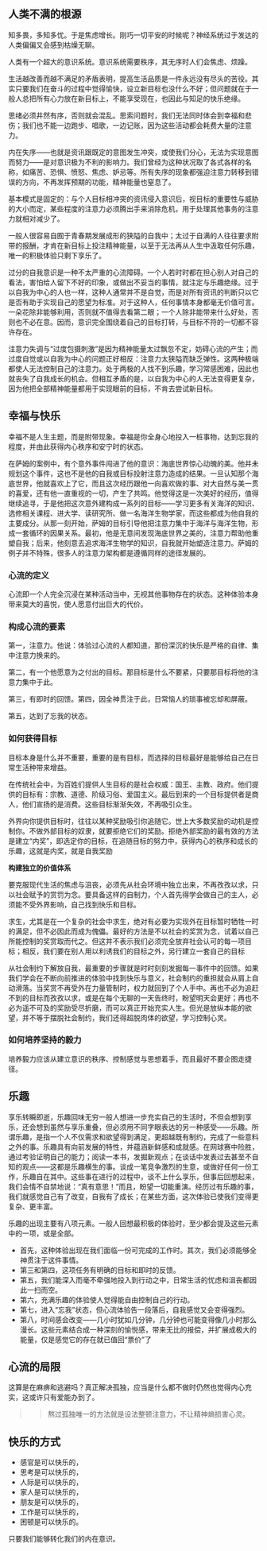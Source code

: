 ## 人类不满的根源

知多畏，多知多忧。于是焦虑增长。刚巧一切平安的时候呢？神经系统过于发达的人类偏偏又会感到枯燥无聊。

人类有一个超大的意识系统。意识系统需要秩序，其无序时人们会焦虑、烦躁。

生活越改善而越不满足的矛盾表明，提高生活品质是一件永远没有尽头的苦役。其实只要我们在奋斗的过程中觉得愉快，设立新目标也没什么不好；但问题就在于一般人总把所有心力放在新目标上，不能享受现在，也因此与知足的快乐绝缘。

思绪必须井然有序，否则就会混乱。思索问题时，我们无法同时体会到幸福和悲伤；我们也不能一边跑步、唱歌，一边记账，因为这些活动都会耗费大量的注意力。

内在失序——也就是资讯跟既定的意图发生冲突，或使我们分心，无法为实现意图而努力——是对意识极为不利的影响力。我们曾经为这种状况取了各式各样的名称，如痛苦、恐惧、愤怒、焦虑、妒忌等。所有失序的现象都强迫注意力转移到错误的方向，不再发挥预期的功能，精神能量也窒息了。

基本模式是固定的：与个人目标相冲突的资讯侵入意识后，视目标的重要性与威胁的大小而定，某些程度的注意力必须腾出手来消除危机，用于处理其他事务的注意力就相对减少了。

一般人很容易自囿于青春期发展成形的狭隘的自我中；太过于自满的人往往要求附带的报酬，才肯在新目标上投注精神能量，以至于无法再从人生中汲取任何乐趣，唯一的积极体验只剩下享乐了。


过分的自我意识是一种不太严重的心流障碍。一个人若时时都在担心别人对自己的看法，害怕给人留下不好的印象，或做出不妥当的事情，就注定与乐趣绝缘。过于以自我为中心的人也一样，这种人通常并不是自觉，而是对所有资讯的判断只以它是否有助于实现自己的愿望为标准。对于这种人，任何事情本身都毫无价值可言。一朵花除非能够利用，否则就不值得去看第二眼；一个人除非能带来什么好处，否则也不必在意。因而，意识完全围绕着自己的目标打转，与目标不符的一切都不容许存在。

注意力失调与“过度包摄刺激”是因为精神能量太过飘忽不定，妨碍心流的产生；而过度自觉或以自我为中心的问题正好相反：注意力太狭隘而缺乏弹性。这两种极端都使人无法控制自己的注意力。处于两极的人找不到乐趣，学习常感困难，因此也就丧失了自我成长的机会。但相互矛盾的是，以自我为中心的人无法变得更复杂，因为他把全部精神能量都用于实现眼前的目标，不肯去尝试新目标。


## 幸福与快乐

幸福不是人生主题，而是附带现象。幸福是你全身心地投入一桩事物，达到忘我的程度，并由此获得内心秩序和安宁时的状态。

在萨姆的案例中，有个意外事件闯进了他的意识：海底世界惊心动魄的美。他并未规划这个事件，这也不是他的自我或目标投射注意力造成的结果。一旦认知那个海底世界，他就喜欢上了它，而且这次经历跟他一向喜欢做的事、对大自然与美一贯的喜爱，还有他一直重视的一切，产生了共鸣。他觉得这是一次美好的经历，值得继续追寻，于是他把这次意外建构成一系列的目标——学习更多有关海洋的知识、选修相关课程、进大学、读研究所、做一名海洋生物学家，而这些都成为他自我的主要成分。从那一刻开始，萨姆的目标引导他把注意力集中于海洋与海洋生物，形成一套循环的因果关系。最初，他是无意间发现海底世界之美的，注意力帮助他重塑自我；后来，他刻意去追求海洋生物学的知识，自我就开始塑造注意力。萨姆的例子并不特殊，很多人的注意力架构都是遵循同样的途径发展的。

### 心流的定义

心流即一个人完全沉浸在某种活动当中，无视其他事物存在的状态。这种体验本身带来莫大的喜悦，使人愿意付出巨大的代价。

### 构成心流的要素

第一，注意力。他说：体验过心流的人都知道，那份深沉的快乐是严格的自律、集中注意力换来的。

第二，有一个他愿意为之付出的目标。那目标是什么不要紧，只要那目标将他的注意力集中于此。

第三，有即时的回馈。第四，因全神贯注于此，日常恼人的琐事被忘却和屏蔽。

第五，达到了忘我的状态。


### 如何获得目标

目标本身是什么并不重要，重要的是有目标，而选择的目标最好是能够给自己在日常生活种带来增益。

在传统社会中，为百姓们提供人生目标的是社会权威：国王、主教、政府。他们提供的目标有：宗教、道德、阶级习俗、爱国主义。最后到来的一个目标提供者是商人，他们宣扬的是消费。这些目标渐渐失效，不再吸引众生。

外界向你提供目标时，往往以某种奖励吸引你追随它。世上大多数奖励的动机是控制你。不做外部目标的奴隶，就要拒绝它们的奖励。拒绝外部奖励的最有效的方法是建立“内奖”，即选定你的目标，在追随目标的努力中，获得内心的秩序和成长的乐趣，这就是内奖，就是自我奖励

**构建独立的价值体系**

要克服现代生活的焦虑与沮丧，必须先从社会环境中独立出来，不再孜孜以求，只以社会赋予的赏罚为念。要具备这样的自制力，个人首先得学会做自己的主人，必须能不受外界影响，自己找到快乐和目标。

求生，尤其是在一个复杂的社会中求生，绝对有必要为实现外在目标暂时牺牲一时的满足，但不必因此而成为傀儡。最好的方法是不以社会的奖赏为念，试着以自己所能控制的奖赏取而代之。但这并不表示我们必须完全放弃社会认可的每一项目标；相反，我们要在别人用以利诱我们的目标之外，另行建立一套自己的目标

从社会制约下解放自我，最重要的步骤就是时时刻刻发掘每一事件中的回馈。如果我们学会在不断向前推进的体验中找到快乐与意义，社会制约的重担就会从肩上自动滑落。当奖赏不再受外在力量管制时，权力就回到了个人手中。再也不必为追赶不到的目标而孜孜以求，或是在每个无聊的一天告终时，盼望明天会更好；再也不必为遥不可及的奖励受尽折磨，而可以真正开始充实人生。但光是放纵本能的欲望，并不等于摆脱社会制约，我们还得超脱肉体的欲望，学习控制心灵。

### 如何培养坚持的毅力

培养毅力应该从建立意识的秩序、控制感觉与思想着手，而且最好不要企图走捷径。

## 乐趣

享乐转瞬即逝，乐趣回味无穷一般人想进一步充实自己的生活时，不但会想到享乐，还会想到虽然与享乐重叠，但必须用不同字眼表达的另一种感受——乐趣。所谓乐趣，是指一个人不仅需求和欲望得到满足，更超越既有制约，完成了一些意料之外的事。乐趣具有向前发展的特性，并蕴涵新鲜感和成就感。在网球赛中险胜，通过考验证明自己的能力；阅读一本书，发掘新观点；在谈话中发表过去甚至不自知的观点——这都是乐趣横生的事。谈成一笔竞争激烈的生意，或做好任何一份工作，乐趣自在其中。这些事在进行的过程中，谈不上什么享乐，但事后回想起来，我们会情不自禁地说：“真有意思！”而且，盼望一切能重演。经历过有乐趣的事，我们就感觉自己有了改变，自我有了成长；在某些方面，这次体验已使我们变得更复杂、更丰富。

乐趣的出现主要有八项元素。一般人回想最积极的体验时，至少都会提及这些元素中的一项，或是全部。

- 首先，这种体验出现在我们面临一份可完成的工作时。其次，我们必须能够全神贯注于这件事情。
- 第三和第四，这项任务有明确的目标和即时的反馈。
- 第五，我们能深入而毫不牵强地投入到行动之中，日常生活的忧虑和沮丧都因此一扫而空。
- 第六，充满乐趣的体验使人觉得能自由控制自己的行动。
- 第七，进入“忘我”状态，但心流体验告一段落后，自我感觉又会变得强烈。
- 第八，时间感会改变——几小时犹如几分钟，几分钟也可能变得像几小时那么漫长。这些元素结合成一种深刻的愉悦感，带来无比的报偿，并扩展成极大的能量，仅是感觉它的存在就已值回“票价”了

## 心流的局限

这算是在麻痹和逃避吗？真正解决孤独，应当是什么都不做时仍然也觉得内心充实，这或许只有爱能办到了。
>> 熬过孤独唯一的方法就是设法整顿注意力，不让精神熵损害心灵。

## 快乐的方式

- 感官是可以快乐的，
- 思考是可以快乐的，
- 人际是可以快乐的，
- 家人是可以快乐的，
- 朋友是可以快乐的，
- 工作是可以快乐的，
- 困顿是可以快乐的。

只要我们能够转化我们的内在意识。